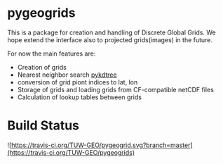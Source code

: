 # pygeogrids #

This is a package for creation and handling of Discrete Global Grids. We hope
extend the interface also to projected grids(images) in the future.

For now the main features are:

- Creation of grids
- Nearest neighbor search [pykdtree](https://github.com/storpipfugl/pykdtree)
- conversion of grid piont indices to lat, lon
- Storage of grids and loading grids from CF-compatible netCDF files
- Calculation of lookup tables between grids

# Build Status

![https://travis-ci.org/TUW-GEO/pygeogrid.svg?branch=master](https://travis-ci.org/TUW-GEO/pygeogrids)

